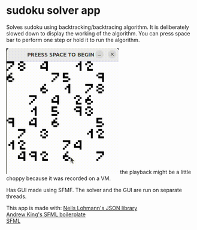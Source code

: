 # sudoku solver app

Solves sudoku using backtracking/backtracing algorithm. It is deliberately slowed down to display the working of the algorithm. You can press space bar to perform one step or hold it to run the algorithm.


![demonstration](./static/demonstration.gif)
the playback might be a little choppy because it was recorded on a VM.  


Has GUI made using SFMF. The solver and the GUI are run on separate threads.  

This app is made with:
[Neils Lohmann's JSON library](https://github.com/nlohmann/json)  
[Andrew King's SFML boilerplate](https://github.com/rewrking)  
[SFML](https://www.sfml-dev.org/)  
